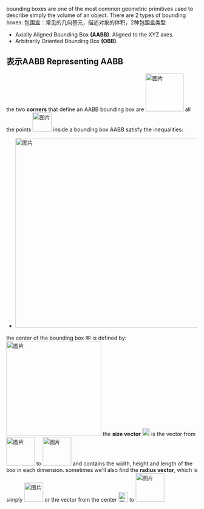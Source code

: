 bounding boxes are one of the most common geometric primitives used to describe simply the volume of an object. There are 2 types of bounding boxes:
包围盒：常见的几何基元，描述对象的体积，2种包围盒类型
- Axially Aligned Bounding Box **(AABB)**. Aligned to the XYZ axes.
- Arbitrarily Oriented Bounding Box **(OBB)**.


## 表示AABB Representing AABB
the two **corners** that define an AABB bounding box are <img width="100" alt="图片" src="https://user-images.githubusercontent.com/31954987/227773239-a0d4cc6e-7fca-4cb5-a85c-6bc175fd796c.png"> all the points <img width="50" alt="图片" src="https://user-images.githubusercontent.com/31954987/227773286-a3cc13cd-d522-4497-9e60-fb144ff20f73.png"> inside a bounding box AABB satisfy the inequalities:

- <img width="500" alt="图片" src="https://user-images.githubusercontent.com/31954987/227773608-f40691e3-ad0a-413a-b693-ed6ea81b8d06.png">
the center of the bounding box <img width="15" alt="图片" src="https://user-images.githubusercontent.com/31954987/227773785-6cb11efe-6d8e-4284-a061-0d0c00df4873.png"> is defined by: <img width="250" alt="图片" src="https://user-images.githubusercontent.com/31954987/227773870-f86546ec-434d-486d-8dc1-f721531ec68a.png">
the **size vector** <img width="20" alt="图片" src="https://user-images.githubusercontent.com/31954987/227775769-e2999496-4323-4fa7-99da-3e334e9d3f5c.png">
 is the vector from <img width="75" alt="图片" src="https://user-images.githubusercontent.com/31954987/227774682-bec1936b-d4e1-4430-85d8-4abe431ad778.png"> to <img width="75" alt="图片" src="https://user-images.githubusercontent.com/31954987/227775562-ef2a58b3-0d96-4342-9c32-1b4f311699ed.png">
 and contains the width, height and length of the box in each dimension. sometimes we'll also find the **radius vector**, which is simply <img width="50" alt="图片" src="https://user-images.githubusercontent.com/31954987/227775639-f57a2a32-4f57-49b7-9ff8-ba4ab78fea8d.png">
 or the vector from the center <img width="25" alt="图片" src="https://user-images.githubusercontent.com/31954987/227775690-49e4dd33-e7b5-4cc4-bf52-8cac0c48c6af.png">
to <img width="75" alt="图片" src="https://user-images.githubusercontent.com/31954987/227775562-ef2a58b3-0d96-4342-9c32-1b4f311699ed.png">

